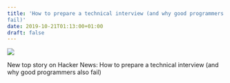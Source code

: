 ```yaml
---
title: 'How to prepare a technical interview (and why good programmers also
fail)'
date: 2019-10-21T01:13:00+01:00
draft: false
---
```


![](https://ifttt.com/images/no_image_card.png)  

New top story on Hacker News: How to prepare a technical interview (and why good programmers also fail)